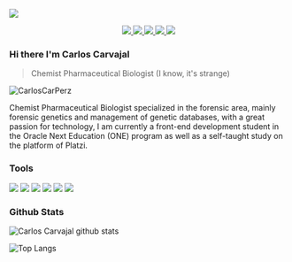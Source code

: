 ![](https://github.com/CarlosCarPerz/onlyPics/blob/main/pics/Carlos%20Carvajal%20COMPRIMIDO.png?raw=true)

  <p align="center">
    <a href="mailto:carlos.carvajal.per@gmail.com">
      <img src="https://img.shields.io/badge/gmail-D14836?&style=for-the-badge&logo=gmail&logoColor=white"/>
    </a>
    <a href="https://www.linkedin.com/in/carloscarper/">
      <img src="https://img.shields.io/badge/linkedin-%230077B5.svg?&style=for-the-badge&logo=linkedin&logoColor=white"/>
    </a>
    <a href="https://github.com/CarlosCarPerz">
      <img src="https://img.shields.io/badge/github-%23100000.svg?&style=for-the-badge&logo=github&logoColor=white"/>
    </a>
    <a href="https://www.facebook.com/CarlosCarvajalPerez">
      <img src="https://img.shields.io/badge/facebook-%231877F2.svg?&style=for-the-badge&logo=facebook&logoColor=white"/>
    </a>
    <a href="https://www.instagram.com/carlos.carvajal.p/">
      <img src="https://img.shields.io/badge/instagram-%23E4405F.svg?&style=for-the-badge&logo=instagram&logoColor=white"/>
    </a>
  </p>

### Hi there I'm Carlos Carvajal
> Chemist Pharmaceutical Biologist (I know, it's strange)


<img src="https://komarev.com/ghpvc/?username=CarlosCarPerz" alt="CarlosCarPerz" />

<div>
 <p>
Chemist Pharmaceutical Biologist specialized in the forensic area, mainly forensic genetics and management of genetic databases, with a great passion for technology, I am currently a front-end development student in the Oracle Next Education (ONE) program as well as a self-taught study on the platform of Platzi.
 </p>
</div>
 
### Tools


<p>
    <a>
      <img src="https://img.shields.io/badge/javascript-%23F7DF1E.svg?&style=for-the-badge&logo=javascript&logoColor=black"/>
    </a>
    <a>
      <img src="https://img.shields.io/badge/react%20-%2320232a.svg?&style=for-the-badge&logo=react&logoColor=%2361DAFB"/>
    </a>
    <a>
      <img src="https://img.shields.io/badge/node.js%20-%2343853D.svg?&style=for-the-badge&logo=node.js&logoColor=white"/>
    </a>
    <a>
      <img src="https://img.shields.io/badge/html5%20-%23E34F26.svg?&style=for-the-badge&logo=html5&logoColor=white"/>
    </a>
    <a>
      <img src="https://img.shields.io/badge/css3%20-%231572B6.svg?&style=for-the-badge&logo=css3&logoColor=white"/>
    </a>
    <a>
      <img src="https://img.shields.io/badge/styled--components-DB7093?style=for-the-badge&logo=styled-components&logoColor=white"/>
    </a>
  </p>

### Github Stats

![Carlos Carvajal github stats](https://github-readme-stats.vercel.app/api?username=CarlosCarPerz&show_icons=true)

![Top Langs](https://github-readme-stats.vercel.app/api/top-langs/?username=CarlosCarPerz)
